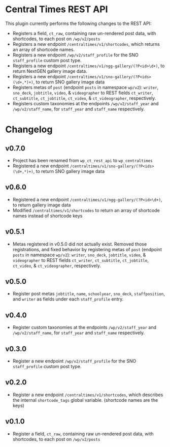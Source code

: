 # Central Times REST API

This plugin currently performs the following changes to the REST API:

- Registers a field, `ct_raw`, containing raw un-rendered post data, with shortcodes, to each post on `/wp/v2/posts`
- Registers a new endpoint `/centraltimes/v1/shortcodes`, which returns an array of shortcode names.
- Registers a new endpoint `/wp/v2/staff_profile` for the SNO `staff_profile` custom post type.
- Registers a new endpoint `/centraltimes/v1/ngg-gallery/(?P<id>\d+)`, to return NextGEN gallery image data.
- Registers a new endpoint `/centraltimes/v1/sno-gallery/(?P<ids>(\d+,*)+)`, to return SNO gallery image data
- Registers metas of `post` (endpoint `posts` in namespace `wp/v2`): `writer`, `sno_deck`, `jobtitle`, `video`,
  & `videographer` to REST fields `ct_writer`, `ct_subtitle`, `ct_jobtitle`, `ct_video`, & `ct_videographer`,
  respectively.
- Registers custom taxonomies at the endpoints `/wp/v2/staff_year` and `/wp/v2/staff_name`, for `staff_year`
  and `staff_name` respectively.

# Changelog

## v0.7.0
- Project has been renamed from `wp_ct_rest_api` to `wp_centraltimes`
- Registered a new endpoint `/centraltimes/v1/sno-gallery/(?P<ids>(\d+,*)+)`, to return SNO gallery image data

## v0.6.0
- Registered a new endpoint `/centraltimes/v1/ngg-gallery/(?P<id>\d+)`, to return gallery image data
- Modified `/centraltimes/v1/shortcodes` to return an array of shortcode names instead of shortcode keys

## v0.5.1

- Metas registered in v0.5.0 did not actually exist. Removed those registrations, and fixed behavior by registering
  metas of `post` (endpoint `posts` in namespace `wp/v2`): `writer`, `sno_deck`, `jobtitle`, `video`, & `videographer`
  to REST fields `ct_writer`, `ct_subtitle`, `ct_jobtitle`, `ct_video`, & `ct_videographer`, respectively.

## v0.5.0

- Register post metas `jobtitle`, `name`, `schoolyear`, `sno_deck`, `staffposition`, and `writer` as fields under
  each `staff_profile` entry.

## v0.4.0

- Register custom taxonomies at the endpoints `/wp/v2/staff_year` and `/wp/v2/staff_name`, for `staff_year`
  and `staff_name` respectively.

## v0.3.0

- Register a new endpoint `/wp/v2/staff_profile` for the SNO `staff_profile` custom post type.

## v0.2.0

- Register a new endpoint `/centraltimes/v1/shortcodes`, which describes the internal `shortcode_tags` global
  variable. (shortcode names are the keys)

## v0.1.0

- Register a field, `ct_raw`, containing raw un-rendered post data, with shortcodes, to each post on `/wp/v2/posts`
